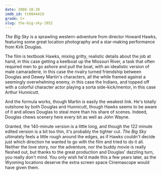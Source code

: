 ```yaml
---
date: 2008-10-20
imdb_id: tt0044419
grade: C+
slug: the-big-sky-1952
---
```


_The Big Sky_ is a sprawling western-adventure from director Howard Hawks, featuring some great location photography and a star-making performance from Kirk Douglas.

The film is textbook Hawks, mixing gritty, realistic details about the job at hand, in this case getting a keelboat up the Missouri River, a task that often required men to go ashore and pull the boat, with an idealistic version of male camaraderie, in this case the rivalry turned friendship between Douglas and Dewey Martin's characters, all the while framed against a seemingly overwhelming enemy, in this case the Indians, and topped off with a colorful character actor playing a sorta side-kick/mentor, in this case Arthur Hunnicutt.

And the formula works, though Martin is easily the weakest link. He's totally outshone by both Douglas and Hunnicutt, though Hawks seems to be aware of it and allows Douglas to steal more than his share of scenes. Indeed, Douglas chews scenery here every bit as well as John Wayne.

Granted, the 140-minute version is a little long, and though the 122 minute edited version is a bit too thin, it's probably the tighter cut. _The Big Sky_ ultimately feels a little rough around the edges, as if Hawks couldn't decide just which direction he wanted to go with the film and tried to do it all. Neither the love story, nor the adventure, nor the buddy movie is really fleshed out, but thanks to the great production and Douglas' dazzling turn, you really don't mind. You only wish he'd made this a few years later, as the Wyoming locations deserve the extra screen space Cinemascope would have given them.
